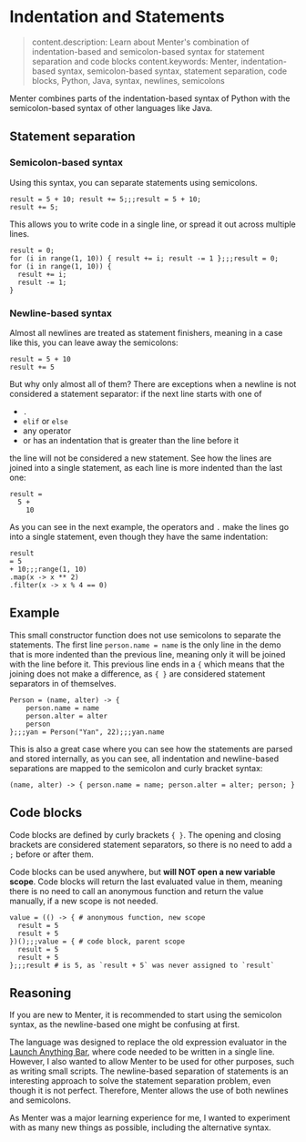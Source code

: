 # Indentation and Statements

> content.description: Learn about Menter's combination of indentation-based and semicolon-based syntax for statement separation and code blocks
> content.keywords: Menter, indentation-based syntax, semicolon-based syntax, statement separation, code blocks, Python, Java, syntax, newlines, semicolons

Menter combines parts of the indentation-based syntax of Python with the semicolon-based syntax of other languages like
Java.

## Statement separation

### Semicolon-based syntax

Using this syntax, you can separate statements using semicolons.

```result=20;;;20
result = 5 + 10; result += 5;;;result = 5 + 10;
result += 5;
```

This allows you to write code in a single line, or spread it out across multiple lines.

```result=45;;;45
result = 0;
for (i in range(1, 10)) { result += i; result -= 1 };;;result = 0;
for (i in range(1, 10)) {
  result += i; 
  result -= 1;
}
```

### Newline-based syntax

Almost all newlines are treated as statement finishers, meaning in a case like this, you can leave away the
semicolons:

```result=20
result = 5 + 10
result += 5
```

But why only almost all of them?
There are exceptions when a newline is not considered a statement separator: if the next line starts with one of

- `.`
- `elif` or `else`
- any operator
- or has an indentation that is greater than the line before it

the line will not be considered a new statement. See how the lines are joined into a single statement, as each line is
more indented than the last one:

```result=15
result =
  5 +
    10
```

As you can see in the next example, the operators and `.` make the lines go into a single statement, even though they
have the same indentation:

```result=15;;;[4, 16, 36, 64, 100]
result
= 5
+ 10;;;range(1, 10)
.map(x -> x ** 2)
.filter(x -> x % 4 == 0)
```

## Example

This small constructor function does not use semicolons to separate the statements. The first line `person.name = name`
is the only line in the demo that is more indented than the previous line, meaning only it will be joined with the
line before it. This previous line ends in a `{` which means that the joining does not make a difference, as `{ }` are
considered statement separators in of themselves.

```result=(name, alter) -> { person.name = name; person.alter = alter; person };;;{name: Yan, alter: 22};;;Yan
Person = (name, alter) -> {
    person.name = name
    person.alter = alter
    person
};;;yan = Person("Yan", 22);;;yan.name
```

This is also a great case where you can see how the statements are parsed and stored internally, as you can see, all
indentation and newline-based separations are mapped to the semicolon and curly bracket syntax:

```static
(name, alter) -> { person.name = name; person.alter = alter; person; }
```

## Code blocks

Code blocks are defined by curly brackets `{ }`. The opening and closing brackets are considered statement separators,
so there is no need to add a `;` before or after them.

Code blocks can be used anywhere, but **will NOT open a new variable scope**. Code blocks will return the last evaluated
value in them, meaning there is no need to call an anonymous function and return the value manually, if a new scope is
not needed.

```result=10;;;10;;;5
value = (() -> { # anonymous function, new scope
  result = 5
  result + 5
})();;;value = { # code block, parent scope
  result = 5
  result + 5
};;;result # is 5, as `result + 5` was never assigned to `result`
```

## Reasoning

If you are new to Menter, it is recommended to start using the semicolon syntax, as the newline-based one might be
confusing at first.

The language was designed to replace the old expression evaluator in the
[Launch Anything Bar](https://github.com/YanWittmann/launch-anything), where code needed to be written in a single
line.  
However, I also wanted to allow Menter to be used for other purposes, such as writing small scripts. The newline-based
separation of statements is an interesting approach to solve the statement separation problem, even though it is not
perfect. Therefore, Menter allows the use of both newlines and semicolons.

As Menter was a major learning experience for me, I wanted to experiment with as many new things as possible, including
the alternative syntax.
